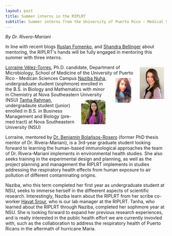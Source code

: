 ```yaml
---
layout: post
title: Summer interns in the RIPLRT
subtitle: Summer interns from the University of Puerto Rico - Medical Sciences Campus and Nova Southeastern University join the RIPLRT
---
```


*By Dr. Rivera-Mariani*

In line with recent blogs <a href="https://www.riplrt.com/2019-05-02-mentors-unsung-heroes/" target="_blank">Ruslan Fomenko</a>, and <a href="https://www.riplrt.com/2019-05-17-mentors/" target="_blank">Shandra Bellinger</a> about mentoring, the RIPLRT's hands will be fully engaged in mentoring this summer with three interns. 


<img src="/img/Lorraine.jpeg" alt="Lorraine Torres-Vélez" align="right" style="width: 15%; height: 15%; margin:8px"> 
<a href="https://www.riplrt.com/members/#Lorraine%20Torres-V%C3%A9lez" target="_blank"> Lorraine Vélez-Torres</a>, Ph.D. candidate, Department of Microbiology, School of Medicine of the University of Puerto Rico - Medican Sciences Campus

<img src="/img/naziba1.jpeg" alt="Naziba Nuha" align="right" style="width: 15%; height: 15%; margin:8px"> 
<a href="https://www.riplrt.com/members/#Naziba%20Nuha" target="_blank"> Naziba Nuha</a>, undergraduate student (sophmore) enrolled in the B.S. in Biology and Mathematics with minor in Chemistry at Nova Southeastern University (NSU)

<img src="/img/Tanha.jpeg" alt="Naziba Nuha" align="right" style="width: 15%; height: 15%; margin:8px"> 
<a href="https://www.riplrt.com/members/#Tanha%20Rahman" target="_blank">Tanha Rahman</a>, undergradaute student (junior) enrolled in B.S. in Business Management and Biology (pre-med tract) at Nova Southeastern University (NSU)

Lorraine, mentored by <a href="https://md.rcm.upr.edu/micro/dt_team/dr-benjamin-bolanos/" target="_blank">Dr. Benjamin Bolañsos-Rosero</a> (former PhD thesis mentor of Dr. Rivera-Mariani), is a 3rd-year graduate student looking forward to learning the human-based immunological approaches the team of Dr. Rivera-Mariani implements in environmental health studies. She also seeks training in the experimental design and planning, as well as the project planning and management the RIPLRT implements in studies addressing the respiratory health effects from human exposure to air pollution of different contaminating origins. 

Naziba, who this term completed her first year as undergraduate student at NSU, seeks to immerse herself in the diffeerent aspects of scientific research. Interestingly, Naziba learn about the RIPLRT from her scribe co-worker <a href="https://www.riplrt.com/members/#Hayat%20Srour" target="_blank">Hayat Srour</a>, who is our lab manager at the RIPLRT. Tanha, who learned about the RIPLRT through Naziba, completed her sophmore year at NSU. She is looking forward to expand her previous research experiences, and is really interested in the public health effort we are currently invovled with, such as the collaboration to address the respiratory health of Puerto Ricans in the aftermath of hurricane Maria. 

